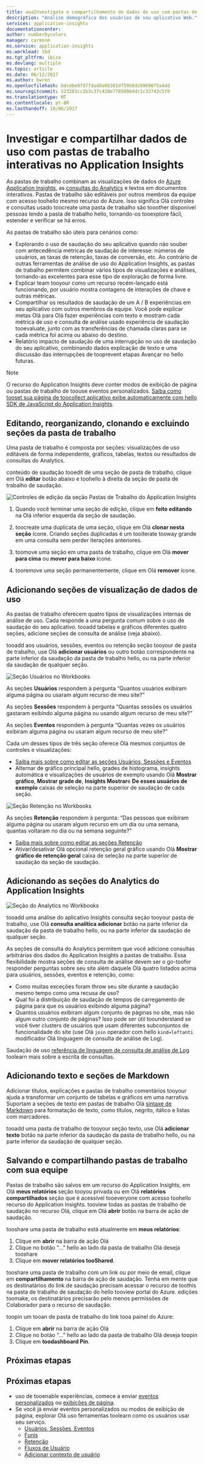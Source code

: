 ```yaml
---
title: aaaInvestigate e compartilhamento de dados de uso com pastas de trabalho interativas no Azure Application Insights | Documentos da Microsoft
description: "Análise demográfica dos usuários de seu aplicativo Web."
services: application-insights
documentationcenter: 
author: numberbycolors
manager: carmonm
ms.service: application-insights
ms.workload: tbd
ms.tgt_pltfrm: ibiza
ms.devlang: multiple
ms.topic: article
ms.date: 06/12/2017
ms.author: bwren
ms.openlocfilehash: bdcebe0f97fdad0a0b301df5950dc09698f5a4dd
ms.sourcegitcommit: 523283cc1b3c37c428e77850964dc1c33742c5f0
ms.translationtype: MT
ms.contentlocale: pt-BR
ms.lasthandoff: 10/06/2017
---
```

# <a name="investigate-and-share-usage-data-with-interactive-workbooks-in-application-insights"></a>Investigar e compartilhar dados de uso com pastas de trabalho interativas no Application Insights

As pastas de trabalho combinam as visualizações de dados do [Azure Application Insights](app-insights-overview.md), as [consultas do Analytics](app-insights-analytics.md) e textos em documentos interativos. Pastas de trabalho são editáveis por outros membros da equipe com acesso toohello mesmo recurso do Azure. Isso significa Olá controles e consultas usado toocreate uma pasta de trabalho são tooother disponível pessoas lendo a pasta de trabalho hello, tornando-os tooexplore fácil, estender e verificar se há erros.

As pastas de trabalho são úteis para cenários como:

* Explorando o uso de saudação do seu aplicativo quando não souber com antecedência métricas de saudação de interesse: números de usuários, as taxas de retenção, taxas de conversão, etc. Ao contrário de outras ferramentas de análise de uso do Application Insights, as pastas de trabalho permitem combinar vários tipos de visualizações e análises, tornando-as excelentes para esse tipo de exploração de forma livre.
* Explicar team tooyour como um recurso recém-lançado está funcionando, por usuário mostra contagens de interações de chave e outras métricas.
* Compartilhar os resultados de saudação de um A / B experiências em seu aplicativo com outros membros da equipe. Você pode explicar metas Olá para Olá fazer experiências com texto e mostram cada métrica de uso e consulta de análise usado experiência de saudação tooevaluate, junto com as transferências de chamada claras para se cada métrica foi acima ou abaixo do destino.
* Relatório impacto de saudação de uma interrupção no uso de saudação do seu aplicativo, combinando dados explicação de texto e uma discussão das interrupções de tooprevent etapas Avançar no hello futuras.

> [!NOTE]
> O recurso do Application Insights deve conter modos de exibição de página ou pastas de trabalho de toouse eventos personalizados. [Saiba como tooset sua página de toocollect aplicativo exibe automaticamente com hello SDK de JavaScript do Application Insights](app-insights-javascript.md).
> 
> 

## <a name="editing-rearranging-cloning-and-deleting-workbook-sections"></a>Editando, reorganizando, clonando e excluindo seções da pasta de trabalho

Uma pasta de trabalho é composta por seções: visualizações de uso editáveis de forma independente, gráficos, tabelas, textos ou resultados de consultas do Analytics.

conteúdo de saudação tooedit de uma seção de pasta de trabalho, clique em Olá **editar** botão abaixo e toohello à direita da seção de pasta de trabalho de saudação.

![Controles de edição da seção Pastas de Trabalho do Application Insights](./media/app-insights-usage-workbooks/editing-controls.png)

1. Quando você terminar uma seção de edição, clique em **feito editando** na Olá inferior esquerda da seção de saudação.

2. toocreate uma duplicata de uma seção, clique em Olá **clonar nesta seção** ícone. Criando seções duplicadas é um tooiterate tooway grande em uma consulta sem perder iterações anteriores.

3. toomove uma seção em uma pasta de trabalho, clique em Olá **mover para cima** ou **mover para baixo** ícone.

4. tooremove uma seção permanentemente, clique em Olá **remover** ícone.

## <a name="adding-usage-data-visualization-sections"></a>Adicionando seções de visualização de dados de uso

As pastas de trabalho oferecem quatro tipos de visualizações internas de análise de uso. Cada responde a uma pergunta comum sobre o uso de saudação do seu aplicativo. tooadd tabelas e gráficos diferentes quatro seções, adicione seções de consulta de análise (veja abaixo).

tooadd aos usuários, sessões, eventos ou retenção seção tooyour de pasta de trabalho, use Olá **adicionar usuários** ou outro botão correspondente na parte inferior da saudação da pasta de trabalho hello, ou na parte inferior da saudação de qualquer seção.

![Seção Usuários no Workbooks](./media/app-insights-usage-workbooks/users-section.png)

As seções **Usuários** respondem à pergunta “Quantos usuários exibiram alguma página ou usaram algum recurso de meu site?”

As seções **Sessões** respondem à pergunta “Quantas sessões os usuários gastaram exibindo alguma página ou usando algum recurso de meu site?”

As seções **Eventos** respondem à pergunta “Quantas vezes os usuários exibiram alguma página ou usaram algum recurso de meu site?”

Cada um desses tipos de três seção oferece Olá mesmos conjuntos de controles e visualizações:

* [Saiba mais sobre como editar as seções Usuários, Sessões e Eventos](app-insights-usage-segmentation.md)
* Alternar de gráfico principal hello, grades de histograma, insights automática e visualizações de usuários de exemplo usando Olá **Mostrar gráfico**, **Mostrar grade de**, **Insights Mostrar**e **De esses usuários de exemplo** caixas de seleção na parte superior de saudação de cada seção.

![Seção Retenção no Workbooks](./media/app-insights-usage-workbooks/retention-section.png)

As seções **Retenção** respondem à pergunta: “Das pessoas que exibiram alguma página ou usaram algum recurso em um dia ou uma semana, quantas voltaram no dia ou na semana seguinte?”

* [Saiba mais sobre como editar as seções Retenção](app-insights-usage-retention.md)
* Ativar/desativar Olá opcional retenção geral gráfico usando Olá **Mostrar gráfico de retenção geral** caixa de seleção na parte superior de saudação da seção de saudação.

## <a name="adding-application-insights-analytics-sections"></a>Adicionando as seções do Analytics do Application Insights

![Seção do Analytics no Workbooks](./media/app-insights-usage-workbooks/analytics-section.png)

tooadd uma análise do aplicativo Insights consulta seção tooyour pasta de trabalho, use Olá **consulta analítica adicionar** botão na parte inferior da saudação da pasta de trabalho hello, ou na parte inferior da saudação de qualquer seção.

As seções de consulta do Analytics permitem que você adicione consultas arbitrárias dos dados do Application Insights a pastas de trabalho. Essa flexibilidade mostra seções de consulta de análise devem ser o go-toofor responder perguntas sobre seu site além daquele Olá quatro listados acima para usuários, sessões, eventos e retenção, como:

* Como muitas exceções foram throw seu site durante a saudação mesmo tempo como uma recusa de uso?
* Qual foi a distribuição de saudação de tempos de carregamento de página para que os usuários exibindo alguma página?
* Quantos usuários exibiram algum conjunto de páginas no site, mas não algum outro conjunto de páginas? Isso pode ser útil toounderstand se você tiver clusters de usuários que usam diferentes subconjuntos de funcionalidade do site (use Olá `join` operador com hello `kind=leftanti` modificador Olá linguagem de consulta de análise de Log).

Saudação de uso [referência de linguagem de consulta de análise de Log](https://docs.loganalytics.io/) toolearn mais sobre a escrita de consultas.

## <a name="adding-text-and-markdown-sections"></a>Adicionando texto e seções de Markdown

Adicionar títulos, explicações e pastas de trabalho comentários tooyour ajuda a transformar um conjunto de tabelas e gráficos em uma narrativa. Suportam a seções de texto em pastas de trabalho Olá [sintaxe de Markdown](https://daringfireball.net/projects/markdown/) para formatação de texto, como títulos, negrito, itálico e listas com marcadores.

tooadd uma pasta de trabalho de tooyour seção texto, use Olá **adicionar texto** botão na parte inferior da saudação da pasta de trabalho hello, ou na parte inferior da saudação de qualquer seção.

## <a name="saving-and-sharing-workbooks-with-your-team"></a>Salvando e compartilhando pastas de trabalho com sua equipe

Pastas de trabalho são salvos em um recurso do Application Insights, em Olá **meus relatórios** seção tooyou privada ou em Olá **relatórios compartilhados** seção que é acessível tooeveryone com acesso toohello recurso do Application Insights. tooview todas as pastas de trabalho de saudação no recurso Olá, clique em Olá **abrir** botão na barra de ação de saudação.

tooshare uma pasta de trabalho está atualmente em **meus relatórios**:

1. Clique em **abrir** na barra de ação Olá
2. Clique no botão "…" hello ao lado da pasta de trabalho Olá deseja tooshare
3. Clique em **mover relatórios tooShared**.

tooshare uma pasta de trabalho com um link ou por meio de email, clique em **compartilhamento** na barra de ação de saudação. Tenha em mente que os destinatários do link de saudação precisam acessar o recurso de toothis na pasta de trabalho de saudação do hello tooview portal do Azure. edições toomake, os destinatários precisarão pelo menos permissões de Colaborador para o recurso de saudação.

toopin um tooan de pasta de trabalho do link tooa painel do Azure:

1. Clique em **abrir** na barra de ação Olá
2. Clique no botão "…" hello ao lado da pasta de trabalho Olá deseja toopin
3. Clique em **toodashboard Pin**.

## <a name="next-steps"></a>Próximas etapas

## <a name="next-steps"></a>Próximas etapas
- uso de tooenable experiências, comece a enviar [eventos personalizados](https://docs.microsoft.com/en-us/azure/application-insights/app-insights-api-custom-events-metrics#trackevent) ou [exibições de página](https://docs.microsoft.com/azure/application-insights/app-insights-api-custom-events-metrics#page-views).
- Se você já enviar eventos personalizados ou modos de exibição de página, explorar Olá uso ferramentas toolearn como os usuários usar seu serviço.
    - [Usuários, Sessões, Eventos](app-insights-usage-segmentation.md)
    - [Funis](usage-funnels.md)
    - [Retenção](app-insights-usage-retention.md)
    - [Fluxos de Usuário](app-insights-usage-flows.md)
    - [Adicionar contexto de usuário](app-insights-usage-send-user-context.md)
    

